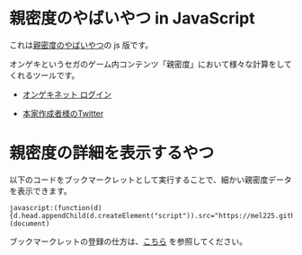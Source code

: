 # 親密度のやばいやつ in JavaScript

これは[親密度のやばいやつ](https://t.co/MmTu8d0dPp?amp=1)の js 版です。

オンゲキというセガのゲーム内コンテンツ「親密度」において様々な計算をしてくれるツールです。

- [オンゲキネット ログイン](https://ongeki-net.com/ongeki-mobile/)

- [本家作成者様のTwitter](https://twitter.com/Kennirio)

# 親密度の詳細を表示するやつ

以下のコードをブックマークレットとして実行することで、細かい親密度データを表示できます。

```html:ブックマークレット
javascript:(function(d){d.head.appendChild(d.createElement("script")).src="https://mel225.github.io/friendly2/friendly.js";})(document)
```

ブックマークレットの登録の仕方は、[こちら](https://chuniviewer.net/usage) を参照してください。
